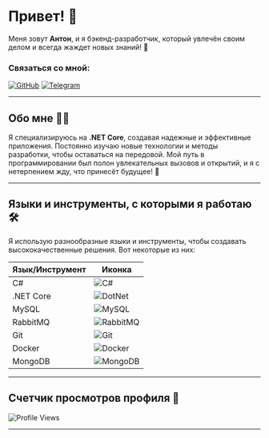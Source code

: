 
# Привет! 👋

Меня зовут **Антон**, и я бэкенд-разработчик, который увлечён своим делом и всегда жаждет новых знаний! 🌟

### Связаться со мной:
[![GitHub](https://img.shields.io/badge/GitHub-%23000000.svg?style=for-the-badge&logo=github&logoColor=white)](https://github.com/JotaroSamo)
[![Telegram](https://img.shields.io/badge/Telegram-%23345B8D.svg?style=for-the-badge&logo=telegram&logoColor=white)](https://t.me/dk_tengen)

---

## Обо мне 🧑‍💻
Я специализируюсь на **.NET Core**, создавая надежные и эффективные приложения. Постоянно изучаю новые технологии и методы разработки, чтобы оставаться на передовой. Мой путь в программировании был полон увлекательных вызовов и открытий, и я с нетерпением жду, что принесёт будущее! 🚀

---

## Языки и инструменты, с которыми я работаю 🛠️

Я использую разнообразные языки и инструменты, чтобы создавать высококачественные решения. Вот некоторые из них:

| Язык/Инструмент | Иконка |
|------------------|--------|
| C#               | ![C#](https://img.icons8.com/color/48/000000/c-sharp-logo.png) |
| .NET Core        | ![DotNet](https://img.icons8.com/color/48/000000/net-framework.png) |
| MySQL            | ![MySQL](https://img.icons8.com/color/48/000000/mysql-logo.png) |
| RabbitMQ         | ![RabbitMQ](https://camo.githubusercontent.com/bb18b00af979cebef75d6ca5ddedbcbfecd4f0503ecb71856d901f28e4cbb676/68747470733a2f2f70726f66696c696e61746f722e7269736861762e6465762f736b696c6c732d6173736574732f7261626269746d712d69636f6e2e737667) |
| Git              | ![Git](https://img.icons8.com/color/48/000000/git.png) |
| Docker           | ![Docker](https://img.icons8.com/color/48/000000/docker.png) |
| MongoDB          | ![MongoDB](https://img.icons8.com/color/48/000000/mongodb.png) |

---


## Счетчик просмотров профиля 👀
![Profile Views](https://img.shields.io/badge/Profile%20Views-0-blue?style=flat)

---


